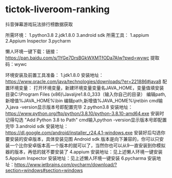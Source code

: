 # tictok-liveroom-ranking
抖音弹幕游戏玩法排行榜数据获取

所需环境：
  1.python3.8
  2.jdk1.8.0
  3.android sdk
所需工具：
  1.appium
  2.Appium Inspector
  3.pycharm

懒人环境一键下载：链接：https://pan.baidu.com/s/1YGe7DrsBGkWXMTfODa7AIw?pwd=wywc 
                提取码：wywc 

环境安装及前置工具准备：
  1.jdk1.8.0
    安装地址：https://www.oracle.com/java/technologies/downloads/?er=221886#java8
    配置环境变量：
      打开环境变量，新建环境变量变量名JAVA_HOME，变量值填安装目录C:\Program Files (x86)\Java\jre1.8.0_333（输入你自己的目录）
      编辑path,新增值%JAVA_HOME%\bin
      编辑path,新增值%JAVA_HOME%\jre\bin
      cmd输入java -version显示版本号即配置完毕
  2.python3.8
    安装地址：https://www.python.org/ftp/python/3.8.10/python-3.8.10-amd64.exe
    安装时记得勾选 "Add Python 3.8 to Path"
    cmd输入python -version显示版本号即配置完毕
  3.android sdk
    安装地址：https://dl.google.com/android/installer_r24.4.1-windows.exe
    安装好后勾选你要安装的安卓版本，具体安装见图
    Android sdk 版本是向下兼容的，你可以只安装一个比你安卓版本高一个版本的就可以了，当然你也可以从9一直安装到你模拟器的版本，再低的就不要安装了
  4.appium
    安装地址：见上述懒人环境一键安装
  5.Appium Inspector
    安装地址：见上述懒人环境一键安装
  6.pycharma
    安装地址：https://www.jetbrains.com/pycharm/download/?section=windows#section=windows

